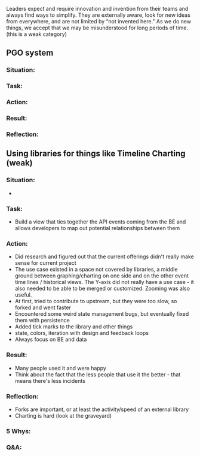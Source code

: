 
Leaders expect and require innovation and invention from their teams and always find ways to simplify. They are externally aware, look for new ideas from everywhere, and are not limited by “not invented here." As we do new things, we accept that we may be misunderstood for long periods of time. (this is a weak category)

## PGO system
### Situation:

### Task:

### Action:

### Result:


### Reflection:

## Using libraries for things like Timeline Charting (weak)
### Situation:
- 

### Task:
- Build a view that ties together the API events coming from the BE and allows developers to map out potential relationships between them

### Action:
- Did research and figured out that the current offerings didn't really make sense for current project
- The use case existed in a space not covered by libraries, a middle ground between graphing/charting on one side and on the other event time lines / historical views. The Y-axis did not really have a use case - it also needed to be able to be merged or customized. Zooming was also useful.
- At first, tried to contribute to upstream, but they were too slow, so forked and went faster
- Encountered some weird state management bugs, but eventually fixed them with persistence
- Added tick marks to the library and other things
- state, colors, iteration with design and feedback loops
- Always focus on BE and data

### Result:
- Many people used it and were happy
- Think about the fact that the less people that use it the better - that means there's less incidents

### Reflection:
- Forks are important, or at least the activity/speed of an external library
- Charting is hard (look at the graveyard)

### 5 Whys:

### Q&A: